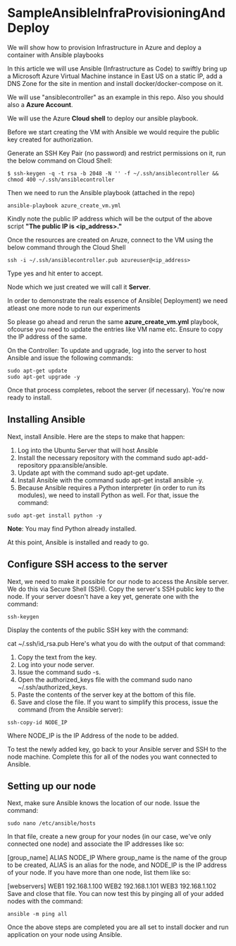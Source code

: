 # SampleAnsibleInfraProvisioningAndDeploy
We will show how to provision Infrastructure in Azure and deploy a container with Ansible playbooks


In this article we will use Ansible (Infrastructure as Code) to swiftly bring up a Microsoft Azure Virtual Machine instance in East US on a static IP, add a DNS Zone for the site in mention and install docker/docker-compose on it.

We will use "ansiblecontroller" as an example in this repo. Also you should also a **Azure Account**.

We will use the Azure **Cloud shell** to deploy our ansible playbook.

Before we start creating the VM with Ansible we would require the public key created for authorization.

Generate an SSH Key Pair (no password) and restrict permissions on it, run the below command on Cloud Shell:
```
$ ssh-keygen -q -t rsa -b 2048 -N '' -f ~/.ssh/ansiblecontroller && chmod 400 ~/.ssh/ansiblecontroller
```
Then we need to run the Ansible playbook (attached in the repo)
```
ansible-playbook azure_create_vm.yml
```
Kindly note the public IP address which will be the output of the above script **"The public IP is <ip_address>."**

Once the resources are created on Aruze, connect to the VM using the below command through the Cloud Shell

```
ssh -i ~/.ssh/ansiblecontroller.pub azureuser@<ip_address>
```
Type yes and hit enter to accept.

Node which we just created we will call it **Server**. 

In order to demonstrate the reals essence of Ansible( Deployment) we need atleast one more node to run our experiments

So please go ahead and rerun the same **azure_create_vm.yml** playbook, ofcourse you need to update the entries like VM name etc. Ensure to copy the IP address of the same.


On the Controller:
To update and upgrade, log into the server to host Ansible and issue the following commands:
```
sudo apt-get update
sudo apt-get upgrade -y
```
Once that process completes, reboot the server (if necessary). You're now ready to install.

## Installing Ansible
Next, install Ansible. Here are the steps to make that happen:

1. Log into the Ubuntu Server that will host Ansible
2. Install the necessary repository with the command sudo apt-add-repository ppa:ansible/ansible.
3. Update apt with the command sudo apt-get update.
4. Install Ansible with the command sudo apt-get install ansible -y.
5. Because Ansible requires a Python interpreter (in order to run its modules), we need to install Python as well. For that, issue the command:

```
sudo apt-get install python -y
```
**Note**: You may find Python already installed.

At this point, Ansible is installed and ready to go.

## Configure SSH access to the server
Next, we need to make it possible for our node to access the Ansible server. We do this via Secure Shell (SSH). Copy the server's SSH public key to the node. If your server doesn't have a key yet, generate one with the command:
```
ssh-keygen
```
Display the contents of the public SSH key with the command:

cat ~/.ssh/id_rsa.pub
Here's what you do with the output of that command:

1. Copy the text from the key.
2. Log into your node server.
3. Issue the command sudo -s.
4. Open the authorized_keys file with the command sudo nano ~/.ssh/authorized_keys.
5. Paste the contents of the server key at the bottom of this file.
6. Save and close the file.
If you want to simplify this process, issue the command (from the Ansible server):
```
ssh-copy-id NODE_IP
```
Where NODE_IP is the IP Address of the node to be added.

To test the newly added key, go back to your Ansible server and SSH to the node machine. Complete this for all of the nodes you want connected to Ansible.


## Setting up our node
Next, make sure Ansible knows the location of our node. Issue the command:
```
sudo nano /etc/ansible/hosts
```
In that file, create a new group for your nodes (in our case, we've only connected one node) and associate the IP addresses like so:

[group_name]
ALIAS NODE_IP
Where group_name is the name of the group to be created, ALIAS is an alias for the node, and NODE_IP is the IP address of your node. If you have more than one node, list them like so:

[webservers]
WEB1 192.168.1.100
WEB2 192.168.1.101
WEB3 192.168.1.102
Save and close that file. You can now test this by pinging all of your added nodes with the command:
```
ansible -m ping all
```

Once the above steps are completed you are all set to install docker and run application on your node using Ansible.
